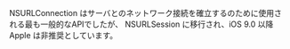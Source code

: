 
NSURLConnection はサーバとのネットワーク接続を確立するのために使用される最も一般的なAPIでしたが、 NSURLSession に移行され、iOS 9.0 以降 Apple は非推奨としています。
